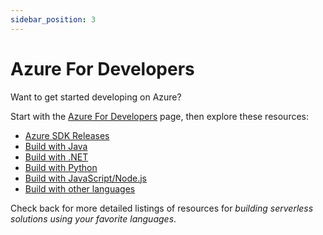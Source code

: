 ```yaml
---
sidebar_position: 3
---
```


# Azure For Developers

Want to get started developing on Azure? 

Start with the [Azure For Developers](https://azure.microsoft.com/en-us/resources/developers/) page, then explore these resources:


 * [Azure SDK Releases](https://azure.github.io/azure-sdk/)
 * [Build with Java](https://azure.microsoft.com/en-us/resources/developers/java/)
* [Build with .NET](https://azure.microsoft.com/en-us/resources/developers/net/)
* [Build with Python](https://azure.microsoft.com/en-us/resources/developers/python/)
* [Build with JavaScript/Node.js](https://azure.microsoft.com/en-us/resources/developers/nodejs/)
* [Build with other languages](https://docs.microsoft.com/en-us/azure/developer/)

Check back for more detailed listings of resources for _building serverless solutions using your favorite languages_.